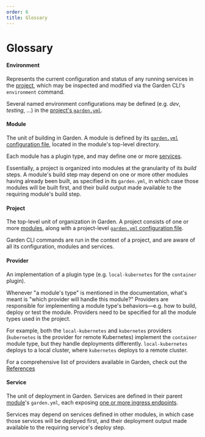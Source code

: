 ```yaml
---
order: 6
title: Glossary
---
```


# Glossary

#### Environment
Represents the current configuration and status of any running services in the [project](#project), which may be
inspected and modified via the Garden CLI's `environment` command.

Several named environment configurations may be defined (e.g. _dev_, _testing_, ...) in the [project's
`garden.yml`](../guides/configuration-files.md#project-configuration).

#### Module
The unit of building in Garden. A module is defined by its [`garden.yml` configuration file](./config.md),
located in the module's top-level directory.

Each module has a plugin type, and may define one or more [services](#service).

Essentially, a project is organized into modules at the granularity of its *build* steps. A module's build step may
depend on one or more other modules having already been built, as specified in its `garden.yml`, in which case those modules will be built
first, and their build output made available to the requiring module's build step.

#### Project
The top-level unit of organization in Garden. A project consists of one or more [modules](#module), along with a
project-level [`garden.yml` configuration file](./config.md).

Garden CLI commands are run in the context of a project, and are aware of all its configuration, modules and services.

#### Provider
An implementation of a plugin type (e.g. `local-kubernetes` for the `container` plugin).

Whenever "a module's type" is mentioned in the documentation, what's meant is "which provider will handle this module?" Providers are responsible for implementing a module type's behaviors—e.g. how to build, deploy or test the module. Providers need to be specified for all the module types used in the project.

For example, both the `local-kubernetes` and `kubernetes` providers (`kubernetes` is the provider for remote Kubernetes) implement the `container` module type, but they handle deployments differently. `local-kubernetes` deploys to a local cluster, where `kubernetes` deploys to a remote cluster.

For a comprehensive list of providers available in Garden, check out the [References](../reference/README.md)

#### Service
The unit of deployment in Garden. Services are defined in their parent [module](#module)'s `garden.yml`, each
exposing [one or more ingress endpoints](../reference/module-types/container.md#servicesingresses).

Services may depend on services defined in other modules, in which case those services will be deployed first, and
their deployment output made available to the requiring service's deploy step.
